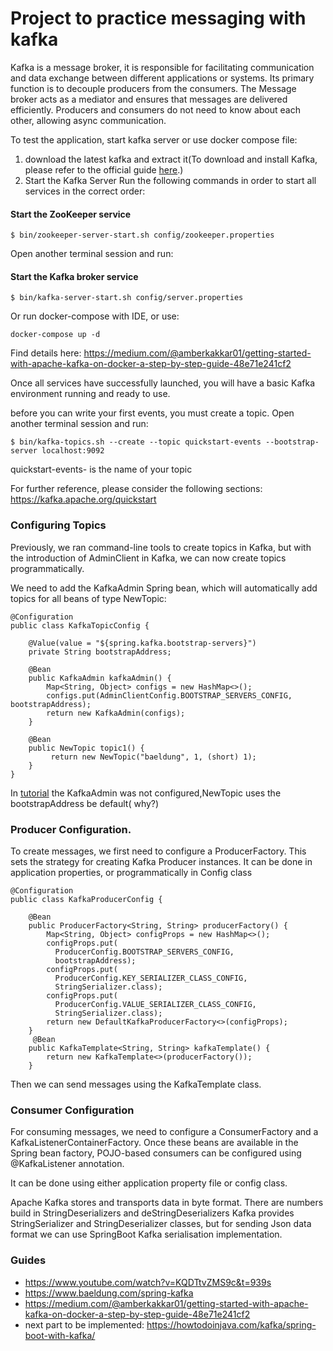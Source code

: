 # Project to practice messaging with kafka 
Kafka is a message broker, it is responsible for facilitating communication and data exchange between different
applications or systems. Its primary function is to decouple producers from the consumers. The Message broker acts as a mediator and ensures that messages are delivered efficiently. 
Producers and consumers do not need to know about each other, allowing async communication.

To test the application, start kafka server or use docker compose file:
1. download the latest kafka and extract it(To download and install Kafka, please refer to the official guide [here](https://kafka.apache.org/quickstart).)
2. Start the Kafka Server
 Run the following commands in order to start all services in the correct order:
#### Start the ZooKeeper service
```
$ bin/zookeeper-server-start.sh config/zookeeper.properties
```
Open another terminal session and run:
#### Start the Kafka broker service
```
$ bin/kafka-server-start.sh config/server.properties
```

Or run docker-compose with IDE, or use:
```
docker-compose up -d
```
Find details here:
https://medium.com/@amberkakkar01/getting-started-with-apache-kafka-on-docker-a-step-by-step-guide-48e71e241cf2

Once all services have successfully launched, you will have a basic Kafka environment running and ready to use.

before you can write your first events, you must create a topic. Open another terminal session and run:
```
$ bin/kafka-topics.sh --create --topic quickstart-events --bootstrap-server localhost:9092
```
quickstart-events- is the name of your topic

For further reference, please consider the following sections:
https://kafka.apache.org/quickstart

### Configuring Topics

Previously, we ran command-line tools to create topics in Kafka, but with the introduction of AdminClient in Kafka,
we can now create topics programmatically.

We need to add the KafkaAdmin Spring bean, which will automatically add topics for all beans of type NewTopic:
```
@Configuration
public class KafkaTopicConfig {

    @Value(value = "${spring.kafka.bootstrap-servers}")
    private String bootstrapAddress;

    @Bean
    public KafkaAdmin kafkaAdmin() {
        Map<String, Object> configs = new HashMap<>();
        configs.put(AdminClientConfig.BOOTSTRAP_SERVERS_CONFIG, bootstrapAddress);
        return new KafkaAdmin(configs);
    }
    
    @Bean
    public NewTopic topic1() {
         return new NewTopic("baeldung", 1, (short) 1);
    }
}
```
In [tutorial](https://www.youtube.com/watch?v=KQDTtvZMS9c&t=939s) the KafkaAdmin was not configured,NewTopic uses the bootstrapAddress be default( why?) 
### Producer Configuration.
To create messages, we first need to configure a ProducerFactory. This sets the strategy for creating Kafka Producer instances.
It can be done in application properties, or programmatically in Config class 
```
@Configuration
public class KafkaProducerConfig {

    @Bean
    public ProducerFactory<String, String> producerFactory() {
        Map<String, Object> configProps = new HashMap<>();
        configProps.put(
          ProducerConfig.BOOTSTRAP_SERVERS_CONFIG, 
          bootstrapAddress);
        configProps.put(
          ProducerConfig.KEY_SERIALIZER_CLASS_CONFIG, 
          StringSerializer.class);
        configProps.put(
          ProducerConfig.VALUE_SERIALIZER_CLASS_CONFIG, 
          StringSerializer.class);
        return new DefaultKafkaProducerFactory<>(configProps);
    }
     @Bean
    public KafkaTemplate<String, String> kafkaTemplate() {
        return new KafkaTemplate<>(producerFactory());
    }
```
Then we can send messages using the KafkaTemplate class.

### Consumer Configuration
For consuming messages, we need to configure a ConsumerFactory and a KafkaListenerContainerFactory. 
Once these beans are available in the Spring bean factory, POJO-based consumers can be configured 
using @KafkaListener annotation.

It can be done using either application property file or config class.

Apache Kafka stores and transports data in byte format. There are numbers build in  StringDeserializers and deStringDeserializers
Kafka provides StringSerializer and StringDeserializer classes, but for sending Json data format
 we can use SpringBoot Kafka serialisation implementation. 


### Guides
* https://www.youtube.com/watch?v=KQDTtvZMS9c&t=939s
* https://www.baeldung.com/spring-kafka
* https://medium.com/@amberkakkar01/getting-started-with-apache-kafka-on-docker-a-step-by-step-guide-48e71e241cf2
* next part to be implemented:
  https://howtodoinjava.com/kafka/spring-boot-with-kafka/



